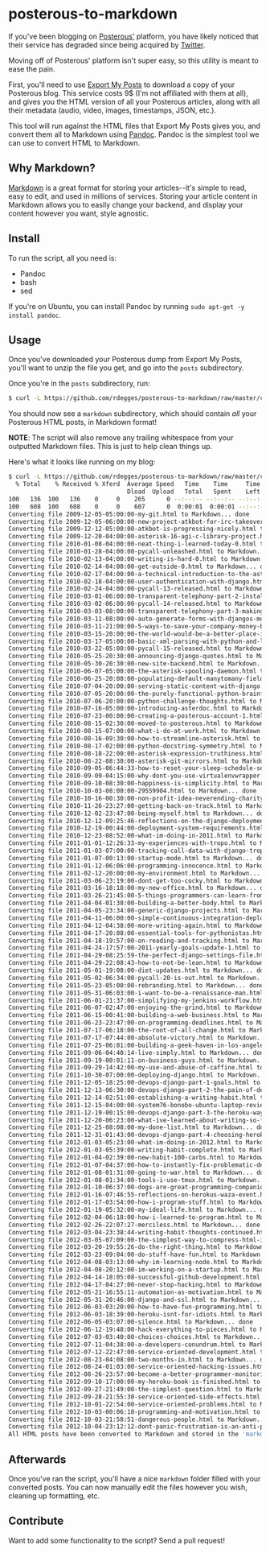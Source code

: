 # posterous-to-markdown

If you've been blogging on [Posterous'][posterous] platform, you have likely
noticed that their service has degraded since being acquired by
[Twitter][twitter].

Moving off of Posterous' platform isn't super easy, so this utility is meant to
ease the pain.

First, you'll need to use [Export My Posts][export-my-posts] to download a copy
of your Posterous blog. This service costs 9$ (I'm not affiliated with them at
all), and gives you the HTML version of all your Posterous articles, along with
all their metadata (audio, video, images, timestamps, JSON, etc.).

This tool will run against the HTML files that Export My Posts gives you, and
convert them all to Markdown using [Pandoc][pandoc]. Pandoc is the simplest tool
we can use to convert HTML to Markdown.


## Why Markdown?

[Markdown][markdown] is a great format for storing your articles--it's simple to
read, easy to edit, and used in millions of services. Storing your article
content in Markdown allows you to easily change your backend, and display your
content however you want, style agnostic.


## Install

To run the script, all you need is:

- Pandoc
- bash
- sed

If you're on Ubuntu, you can install Pandoc by running `sudo apt-get -y install pandoc`.


## Usage

Once you've downloaded your Posterous dump from Export My Posts, you'll want to
unzip the file you get, and go into the `posts` subdirectory.

Once you're in the `posts` subdirectory, run:

``` bash
$ curl -L https://github.com/rdegges/posterous-to-markdown/raw/master/convert.sh | bash
```

You should now see a `markdown` subdirectory, which should contain *all* your
Posterous HTML posts, in Markdown format!

**NOTE**: The script will also remove any trailing whitespace from your
outputted Markdown files. This is just to help clean things up.

Here's what it looks like running on my blog:

``` bash
$ curl -L https://github.com/rdegges/posterous-to-markdown/raw/master/convert.sh | bash
  % Total    % Received % Xferd  Average Speed   Time    Time     Time  Current
                                 Dload  Upload   Total   Spent    Left  Speed
100   136  100   136    0     0    265      0 --:--:-- --:--:-- --:--:--   459
100   608  100   608    0     0    607      0  0:00:01  0:00:01 --:--:--  2179
Converting file 2009-12-05-05:00:00-my-git.html to Markdown... done
Converting file 2009-12-05-06:00:00-new-project-atkbot-for-irc-takeovers.html to Markdown... done
Converting file 2009-12-12-05:00:00-atkbot-is-progressing-nicely.html to Markdown... done
Converting file 2009-12-20-04:00:00-asterisk-16-agi-c-library-project.html to Markdown... done
Converting file 2010-01-08-04:00:00-neat-thing-i-learned-today-0.html to Markdown... done
Converting file 2010-01-28-04:00:00-pycall-unleashed.html to Markdown... done
Converting file 2010-02-13-04:00:00-writing-is-hard-0.html to Markdown... done
Converting file 2010-02-14-04:00:00-get-outside-0.html to Markdown... done
Converting file 2010-02-17-04:00:00-a-technical-introduction-to-the-asterisk-gate.html to Markdown... done
Converting file 2010-02-18-04:00:00-user-authentication-with-django.html to Markdown... done
Converting file 2010-02-24-04:00:00-pycall-13-released.html to Markdown... done
Converting file 2010-03-01-06:00:00-transparent-telephony-part-2-installing-aster.html to Markdown... done
Converting file 2010-03-02-06:00:00-pycall-14-released.html to Markdown... done
Converting file 2010-03-03-08:00:00-transparent-telephony-part-3-making-and-recei.html to Markdown... done
Converting file 2010-03-11-08:00:00-auto-generate-forms-with-djangos-modelform.html to Markdown... done
Converting file 2010-03-11-21:00:00-5-ways-to-save-your-company-money-by-switchin.html to Markdown... done
Converting file 2010-03-15-20:00:00-the-world-would-be-a-better-place-if-everyone.html to Markdown... done
Converting file 2010-03-17-05:00:00-basic-xml-parsing-with-python-and-lxml.html to Markdown... done
Converting file 2010-03-22-05:00:00-pycall-15-released.html to Markdown... done
Converting file 2010-05-25-20:30:00-announcing-django-quotes.html to Markdown... done
Converting file 2010-05-30-20:30:00-new-site-backend.html to Markdown... done
Converting file 2010-06-07-05:00:00-the-asterisk-spooling-daemon.html to Markdown... done
Converting file 2010-06-25-20:00:00-populating-default-manytomany-field-values-in.html to Markdown... done
Converting file 2010-07-04-20:00:00-serving-static-content-with-django.html to Markdown... done
Converting file 2010-07-05-20:00:00-the-purely-functional-python-brainfuck-challe.html to Markdown... done
Converting file 2010-07-06-20:00:00-python-challenge-thoughts.html to Markdown... done
Converting file 2010-07-16-05:00:00-introducing-asterdoc.html to Markdown... done
Converting file 2010-07-23-00:00:00-creating-a-posterous-account-1.html to Markdown... done
Converting file 2010-08-15-02:30:00-moved-to-posterous.html to Markdown... done
Converting file 2010-08-15-07:00:00-what-i-do-at-work.html to Markdown... done
Converting file 2010-08-16-09:30:00-how-to-streamline-asterisk.html to Markdown... done
Converting file 2010-08-17-02:00:00-python-docstring-symmetry.html to Markdown... done
Converting file 2010-08-18-22:00:00-asterisk-expression-truthiness.html to Markdown... done
Converting file 2010-08-22-08:30:00-asterisk-git-mirrors.html to Markdown... done
Converting file 2010-09-05-06:44:33-how-to-reset-your-sleep-schedule-seriously.html to Markdown... done
Converting file 2010-09-09-04:15:00-why-dont-you-use-virtualenvwrapper.html to Markdown... done
Converting file 2010-09-10-08:30:00-happiness-is-simplicity.html to Markdown... done
Converting file 2010-10-03-08:00:00-29559904.html to Markdown... done
Converting file 2010-10-16-00:30:00-non-profit-idea-neverending-charity.html to Markdown... done
Converting file 2010-11-26-23:27:00-getting-back-on-track.html to Markdown... done
Converting file 2010-12-02-23:47:00-being-myself.html to Markdown... done
Converting file 2010-12-12-09:25:46-reflections-on-the-django-deployment-and-djan.html to Markdown... done
Converting file 2010-12-19-00:44:00-deployment-system-requirements.html to Markdown... done
Converting file 2010-12-23-08:52:00-what-im-doing-in-2011.html to Markdown... done
Converting file 2011-01-01-12:26:33-my-experiences-with-tropo.html to Markdown... done
Converting file 2011-01-03-07:00:00-tracking-call-data-with-django-tropo.html to Markdown... done
Converting file 2011-01-07-00:13:00-startup-mode.html to Markdown... done
Converting file 2011-01-12-06:06:00-programming-innocence.html to Markdown... done
Converting file 2011-02-12-20:00:00-my-environment.html to Markdown... done
Converting file 2011-03-06-23:19:00-dont-get-too-cocky.html to Markdown... done
Converting file 2011-03-16-18:18:00-my-new-office.html to Markdown... done
Converting file 2011-03-26-21:45:00-5-things-programmers-can-learn-from-bodybuild.html to Markdown... done
Converting file 2011-04-04-01:38:00-building-a-better-body.html to Markdown... done
Converting file 2011-04-05-23:34:00-generic-django-projects.html to Markdown... done
Converting file 2011-04-11-06:00:00-simple-continuous-integration-deployment-with.html to Markdown... done
Converting file 2011-04-12-04:38:00-more-writing-again.html to Markdown... done
Converting file 2011-04-17-20:08:00-essential-tools-for-pythonistas.html to Markdown... done
Converting file 2011-04-18-19:57:00-on-reading-and-tracking.html to Markdown... done
Converting file 2011-04-24-17:57:00-2011-yearly-goals-update-1.html to Markdown... done
Converting file 2011-04-29-08:25:59-the-perfect-django-settings-file.html to Markdown... done
Converting file 2011-04-29-22:08:43-how-to-not-be-lean.html to Markdown... done
Converting file 2011-05-01-19:08:00-diet-updates.html to Markdown... done
Converting file 2011-05-02-06:34:00-pycall-20-is-out.html to Markdown... done
Converting file 2011-05-23-05:00:00-rebranding.html to Markdown... done
Converting file 2011-05-31-06:03:00-i-want-to-be-a-renaissance-man.html to Markdown... done
Converting file 2011-06-01-21:37:00-simplifying-my-jenkins-workflow.html to Markdown... done
Converting file 2011-06-07-02:47:00-enjoying-the-grind.html to Markdown... done
Converting file 2011-06-15-00:41:00-building-a-web-business.html to Markdown... done
Converting file 2011-06-23-23:47:00-on-programming-deadlines.html to Markdown... done
Converting file 2011-07-17-06:18:00-the-root-of-all-change.html to Markdown... done
Converting file 2011-07-17-07:44:00-absolute-victory.html to Markdown... done
Converting file 2011-07-25-06:01:00-building-a-geek-haven-in-los-angeles.html to Markdown... done
Converting file 2011-09-06-04:40:14-live-simply.html to Markdown... done
Converting file 2011-09-19-00:01:11-on-business-guys.html to Markdown... done
Converting file 2011-09-29-14:42:00-my-use-and-abuse-of-caffine.html to Markdown... done
Converting file 2011-10-30-07:00:00-deploying-django.html to Markdown... done
Converting file 2011-12-05-18:25:00-devops-django-part-1-goals.html to Markdown... done
Converting file 2011-12-13-06:30:00-devops-django-part-2-the-pain-of-deployment.html to Markdown... done
Converting file 2011-12-14-02:51:00-establishing-a-writing-habit.html to Markdown... done
Converting file 2011-12-15-04:00:00-system76-bonobo-ubuntu-laptop-review.html to Markdown... done
Converting file 2011-12-19-00:15:00-devops-django-part-3-the-heroku-way.html to Markdown... done
Converting file 2011-12-20-06:23:00-what-ive-learned-about-writing-so-far.html to Markdown... done
Converting file 2011-12-25-08:08:00-my-done-list.html to Markdown... done
Converting file 2011-12-31-01:43:00-devops-django-part-4-choosing-heroku.html to Markdown... done
Converting file 2012-01-03-05:23:00-what-im-doing-in-2012.html to Markdown... done
Converting file 2012-01-03-05:39:00-writing-habit-complete.html to Markdown... done
Converting file 2012-01-04-02:39:00-new-habit-100-carbs.html to Markdown... done
Converting file 2012-01-07-04:37:00-how-to-instantly-fix-problematic-deployments.html to Markdown... done
Converting file 2012-01-08-01:31:00-going-to-war.html to Markdown... done
Converting file 2012-01-08-01:34:00-tools-i-use-tmux.html to Markdown... done
Converting file 2012-01-10-06:37:00-dogs-are-great-programming-companions.html to Markdown... done
Converting file 2012-01-16-07:46:55-reflections-on-herokus-waza-event.html to Markdown... done
Converting file 2012-01-17-03:54:00-how-i-program-stuff.html to Markdown... done
Converting file 2012-01-19-05:32:00-my-ideal-life.html to Markdown... done
Converting file 2012-02-04-06:18:00-how-i-learned-to-program.html to Markdown... done
Converting file 2012-02-26-22:07:27-merciless.html to Markdown... done
Converting file 2012-03-04-23:38:44-writing-habit-thoughts-continued.html to Markdown... done
Converting file 2012-03-05-07:09:00-the-simplest-way-to-compress-html-in-django.html to Markdown... done
Converting file 2012-03-20-19:55:26-do-the-right-thing.html to Markdown... done
Converting file 2012-03-23-09:04:00-do-stuff-have-fun.html to Markdown... done
Converting file 2012-04-08-03:13:00-why-im-learning-node.html to Markdown... done
Converting file 2012-04-08-20:12:00-im-working-on-a-startup.html to Markdown... done
Converting file 2012-04-14-18:05:08-successful-github-development.html to Markdown... done
Converting file 2012-04-17-04:27:00-never-stop-hacking.html to Markdown... done
Converting file 2012-05-21-16:55:11-automation-as-motivation.html to Markdown... done
Converting file 2012-05-31-20:46:00-django-and-ssl.html to Markdown... done
Converting file 2012-06-03-03:20:00-how-to-have-fun-programming.html to Markdown... done
Converting file 2012-06-03-18:39:00-heroku-isnt-for-idiots.html to Markdown... done
Converting file 2012-06-05-03:07:00-silence.html to Markdown... done
Converting file 2012-06-12-19:48:00-hack-everything-to-pieces.html to Markdown... done
Converting file 2012-07-03-03:40:00-choices-choices.html to Markdown... done
Converting file 2012-07-11-04:38:00-a-developers-conundrum.html to Markdown... done
Converting file 2012-07-12-22:47:00-service-oriented-development.html to Markdown... done
Converting file 2012-08-23-04:08:00-two-months-in.html to Markdown... done
Converting file 2012-08-24-01:03:00-service-oriented-hacking-issues.html to Markdown... done
Converting file 2012-08-26-23:57:00-become-a-better-programmer-monitoring.html to Markdown... done
Converting file 2012-09-10-17:00:00-my-heroku-book-is-finished.html to Markdown... done
Converting file 2012-09-27-21:49:00-the-simplest-question.html to Markdown... done
Converting file 2012-09-28-21:55:30-service-oriented-side-effects.html to Markdown... done
Converting file 2012-10-01-22:54:00-service-oriented-problems.html to Markdown... done
Converting file 2012-10-03-00:06:18-programming-and-motivation.html to Markdown... done
Converting file 2012-10-03-21:58:51-dangerous-people.html to Markdown... done
Converting file 2012-10-04-23:12:12-dont-panic-frustration-is-an-anti-pattern.html to Markdown... done
All HTML posts have been converted to Markdown and stored in the 'markdown' folder!
```


## Afterwards

Once you've ran the script, you'll have a nice `markdown` folder filled with
your converted posts. You can now manually edit the files however you wish,
cleaning up formatting, etc.


## Contribute

Want to add some functionality to the script? Send a pull request!


[posterous]: https://posterous.com/ "Posterous"
[twitter]: https://twitter.com "Twitter"
[export-my-posts]: https://exportmyposts.jazzychad.net/ "Export My Posts"
[pandoc]: http://johnmacfarlane.net/pandoc/ "Pandoc"
[markdown]: http://en.wikipedia.org/wiki/Markdown "Markdown"
